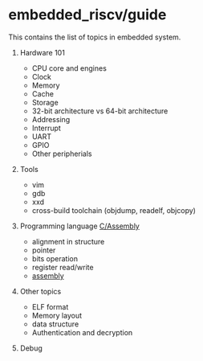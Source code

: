 # embedded_riscv/guide

This contains the list of topics in embedded system.

1. Hardware 101
   - CPU core and engines
   - Clock
   - Memory
   - Cache
   - Storage
   - 32-bit architecture vs 64-bit architecture
   - Addressing
   - Interrupt
   - UART
   - GPIO
   - Other peripherials

2. Tools
   - vim
   - gdb
   - xxd
   - cross-build toolchain (objdump, readelf, objcopy)

3. Programming language [C/Assembly](programming/c.md)
   - alignment in structure
   - pointer
   - bits operation
   - register read/write
   - [assembly](programming/assembly.md)

4. Other topics
   - ELF format
   - Memory layout
   - data structure
   - Authentication and decryption

5. Debug
